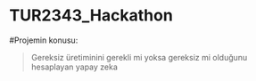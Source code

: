 # TUR2343_Hackathon

#Projemin konusu:

>Gereksiz üretiminini gerekli mi yoksa gereksiz mi olduğunu hesaplayan yapay zeka
